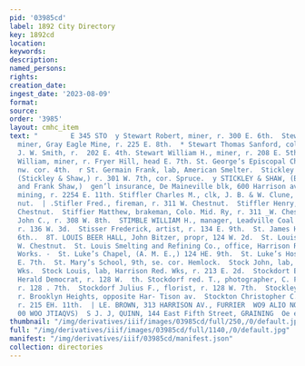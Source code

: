 ```yaml
---
pid: '03985cd'
label: 1892 City Directory
key: 1892cd
location: 
keywords: 
description: 
named_persons: 
rights: 
creation_date: 
ingest_date: '2023-08-09'
format: 
source: 
order: '3985'
layout: cmhc_item
text: "        E 345 STO  y Stewart Robert, miner, r. 300 E. 6th.  Stewart Sandy,
  miner, Gray Eagle Mine, r. 225 E. 8th.  * Stewart Thomas Sanford, col’d, engineer,
  J. W. Smith, r.  202 E. 4th. Stewart William H., miner, r. 208 E. 5th. St. George
  William, miner, r. Fryer Hill, head E. 7th. St. George’s Episcopal Church, Pine,
  nw. cor. 4th.  r St. Germain Frank, lab, American Smelter.  Stickley Benjamin F.,
  (Stickley & Shaw,) r. 301 W. 7th, cor. Spruce.  y STICKLEY & SHAW, (B. F. Stickley
  and Frank Shaw,)  gen’l insurance, De Maineville blk, 600 Harrison av. Stid Ezekiel,
  mining, r. 2254 E. 11th. Stiffler Charles M., clk, J. B. & W. Clune, r. 311 W. Chest-
  nut.  | .Stifler Fred., fireman, r. 311 W. Chestnut.  Stiffler Henry, r. 311 W.
  Chestnut.  Stiffier Matthew, brakeman, Colo. Mid. Ry, r. 311 _W. Chestnut.  Stilwell
  John C., r. 308 W. 8th.  STIMBLE WILLIAM H., manager, Leadville Coal Co., 905 Poplar,
  r. 136 W. 3d.  Stisser Frederick, artist, r. 134 E. 9th.  St. James Hotel, 139 E.
  6th..  8T. LOUIS BEER HALL, John Bitzer, propr, 124 W. 2d.  St. Louis House, 418
  W. Chestnut.  St. Louis Smelting and Refining Co., office, Harrison Re- duction
  Works. -  St. Luke’s Chapel, (A. M. E.,) 124 HE. 9th.  St. Luke’s Hospital, 206
  E. 7th.  St. Mary’s School, 9th, se. cor. Hemlock.  Stock John, lab, Harrison Red.
  Wks.  Stock Louis, lab, Harrison Red. Wks, r. 213 E. 2d.  Stockdort Emil R., pressman,
  Herald Democrat, r. 128 W.  th. Stockdorf red. T., photographer, C. F. O’Keefe,
  r. 128 . 7th.  Stockdorf Julius F., florist, r. 128 W. 7th.  Stockley Chriet, miner,
  r. Brooklyn Heights, opposite Har- Tison av.  Stockton Christopher C., carpenter,
  r. 215 EH. 11th.  | LE. BROWN, 313 HARRISON AV., FURRIER  WO9 ALIO NONVO seuss‘cvzaoa've
  00 WOO JTIAQVS)  S J. J, QUINN, 144 East Fifth Street, GRAINING  Oe ee eee "
thumbnail: "/img/derivatives/iiif/images/03985cd/full/250,/0/default.jpg"
full: "/img/derivatives/iiif/images/03985cd/full/1140,/0/default.jpg"
manifest: "/img/derivatives/iiif/03985cd/manifest.json"
collection: directories
---
```

